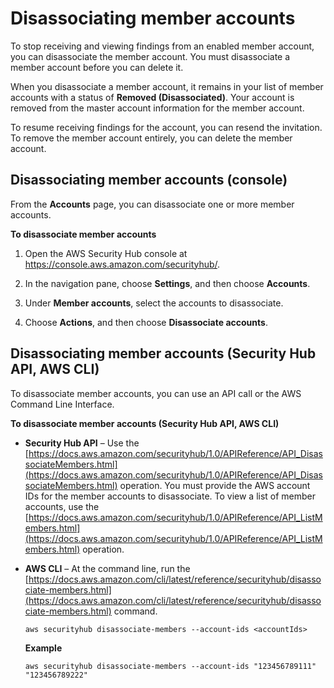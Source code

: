 # Disassociating member accounts<a name="securityhub-disassociate-members"></a>

To stop receiving and viewing findings from an enabled member account, you can disassociate the member account\. You must disassociate a member account before you can delete it\.

When you disassociate a member account, it remains in your list of member accounts with a status of **Removed \(Disassociated\)**\. Your account is removed from the master account information for the member account\.

To resume receiving findings for the account, you can resend the invitation\. To remove the member account entirely, you can delete the member account\.

## Disassociating member accounts \(console\)<a name="securityhub-disassociate-members-console"></a>

From the **Accounts** page, you can disassociate one or more member accounts\.

**To disassociate member accounts**

1. Open the AWS Security Hub console at [https://console\.aws\.amazon\.com/securityhub/](https://console.aws.amazon.com/securityhub/)\.

1. In the navigation pane, choose **Settings**, and then choose **Accounts**\.

1. Under **Member accounts**, select the accounts to disassociate\.

1. Choose **Actions**, and then choose **Disassociate accounts**\.

## Disassociating member accounts \(Security Hub API, AWS CLI\)<a name="securityhub-disassociate-members-api-cli"></a>

To disassociate member accounts, you can use an API call or the AWS Command Line Interface\.

**To disassociate member accounts \(Security Hub API, AWS CLI\)**
+ **Security Hub API** – Use the [https://docs.aws.amazon.com/securityhub/1.0/APIReference/API_DisassociateMembers.html](https://docs.aws.amazon.com/securityhub/1.0/APIReference/API_DisassociateMembers.html) operation\. You must provide the AWS account IDs for the member accounts to disassociate\. To view a list of member accounts, use the [https://docs.aws.amazon.com/securityhub/1.0/APIReference/API_ListMembers.html](https://docs.aws.amazon.com/securityhub/1.0/APIReference/API_ListMembers.html) operation\.
+ **AWS CLI** – At the command line, run the [https://docs.aws.amazon.com/cli/latest/reference/securityhub/disassociate-members.html](https://docs.aws.amazon.com/cli/latest/reference/securityhub/disassociate-members.html) command\.

  ```
  aws securityhub disassociate-members --account-ids <accountIds>
  ```

  **Example**

  ```
  aws securityhub disassociate-members --account-ids "123456789111" "123456789222"
  ```